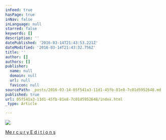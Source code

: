 ```yaml
---
inFeed: true
hasPage: true
inNav: false
inLanguage: null
starred: false
keywords: []
description: ''
datePublished: '2016-03-14T21:43:53.221Z'
dateModified: '2016-03-14T21:43:32.756Z'
title: ''
author: []
authors: []
publisher:
  name: null
  domain: null
  url: null
  favicon: null
sourcePath: _posts/2016-03-14-05f541a3-11d1-45fb-81e8-7c01d5952648.md
published: true
url: 05f541a3-11d1-45fb-81e8-7c01d5952648/index.html
_type: Article

---
```

![](https://the-grid-user-content.s3-us-west-2.amazonaws.com/c506fddd-af73-4c1f-8b40-240a9d6ed897.jpg)

[Me r c u r y E d i t i o n s
][0]

[0]: www.mercuryeditions.com